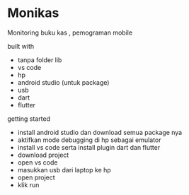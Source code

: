 # Monikas
Monitoring buku kas , pemograman mobile

built with
- tanpa folder lib
- vs code
- hp
- android studio (untuk package)
- usb
- dart
- flutter

getting started
- install android studio dan download semua package nya
- aktifkan mode debugging di hp sebagai emulator
- install vs code serta install plugin dart dan flutter
- download project
- open vs code
- masukkan usb dari laptop ke hp
- open project
- klik run

